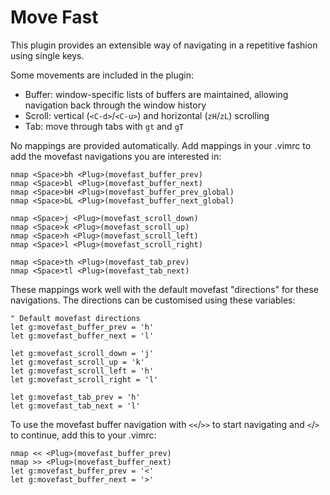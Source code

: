 # Move Fast

This plugin provides an extensible way of navigating in a repetitive fashion using single keys.

Some movements are included in the plugin:

- Buffer: window-specific lists of buffers are maintained, allowing navigation back through the window history
- Scroll: vertical (`<C-d>`/`<C-u>`) and horizontal (`zH`/`zL`) scrolling
- Tab: move through tabs with `gt` and `gT`

No mappings are provided automatically.
Add mappings in your .vimrc to add the movefast navigations you are interested in:

```vim
nmap <Space>bh <Plug>(movefast_buffer_prev)
nmap <Space>bl <Plug>(movefast_buffer_next)
nmap <Space>bH <Plug>(movefast_buffer_prev_global)
nmap <Space>bL <Plug>(movefast_buffer_next_global)

nmap <Space>j <Plug>(movefast_scroll_down)
nmap <Space>k <Plug>(movefast_scroll_up)
nmap <Space>h <Plug>(movefast_scroll_left)
nmap <Space>l <Plug>(movefast_scroll_right)

nmap <Space>th <Plug>(movefast_tab_prev)
nmap <Space>tl <Plug>(movefast_tab_next)
```

These mappings work well with the default movefast "directions" for these navigations.
The directions can be customised using these variables:

```vim
" Default movefast directions
let g:movefast_buffer_prev = 'h'
let g:movefast_buffer_next = 'l'

let g:movefast_scroll_down = 'j'
let g:movefast_scroll_up = 'k'
let g:movefast_scroll_left = 'h'
let g:movefast_scroll_right = 'l'

let g:movefast_tab_prev = 'h'
let g:movefast_tab_next = 'l'
```

To use the movefast buffer navigation with `<<`/`>>` to start navigating and `<`/`>` to continue, add this to your .vimrc:

```vim
nmap << <Plug>(movefast_buffer_prev)
nmap >> <Plug>(movefast_buffer_next)
let g:movefast_buffer_prev = '<'
let g:movefast_buffer_next = '>'
```

